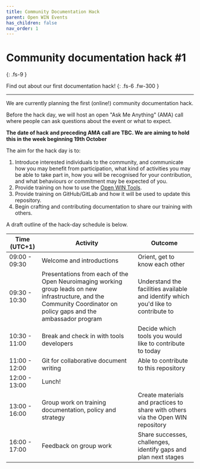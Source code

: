 ```yaml
---
title: Community Documentation Hack
parent: Open WIN Events
has_children: false
nav_order: 1
---
```


# Community documentation hack #1
{: .fs-9 }

Find out about our first documentation hack!
{: .fs-6 .fw-300 }

---

We are currently planning the first (online!) community documentation hack.

Before the hack day, we will host an open "Ask Me Anything" (AMA) call where people can ask questions about the event or what to expect.

**The date of hack and preceding AMA call are TBC. We are aiming to hold this in the week beginning 19th October**

The aim for the hack day is to:
1. Introduce interested individuals to the community, and communicate how you may benefit from participation, what kind of activities you may be able to take part in, how you will be recognised for your contribution, and what behaviours or commitment may be expected of you.
2. Provide training on how to use the [Open WIN Tools](../tools.md).
3. Provide training on GitHub/GitLab and how it will be used to update this repository.
4. Begin crafting and contributing documentation to share our training with others.


A draft outline of the hack-day schedule is below.


| Time (UTC+1)| Activity | Outcome  |
|---|---|---|
| 09:00 - 09:30 | Welcome and introductions | Orient, get to know each other  |
| 09:30 - 10:30 | Presentations from each of the Open Neuroimaging working group leads on new infrastructure, and the Community Coordinator on policy gaps and the ambassador program  | Understand the facilities available and identify which you'd like to contribute to  |
| 10:30 - 11:00 | Break and check in with tools developers | Decide which tools you would like to contribute to today  |
| 11:00 - 12:00 | Git for collaborative document writing | Able to contribute to this repository   |
| 12:00 - 13:00 | Lunch! |   |
| 13:00 - 16:00 | Group work on training documentation, policy and strategy | Create materials and practices to share with others via the Open WIN repository |
| 16:00 - 17:00 | Feedback on group work | Share successes, challenges, identify gaps and plan next stages  |

